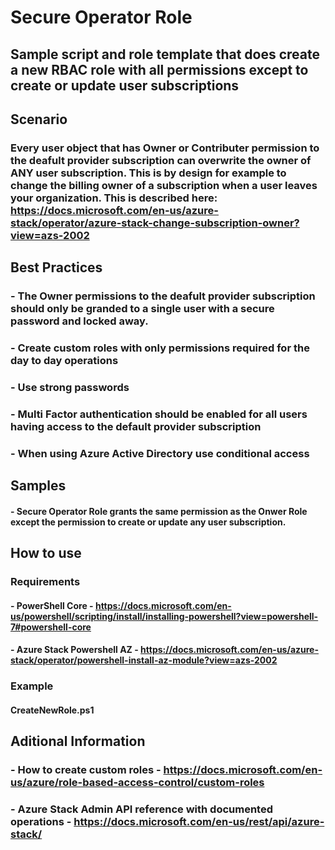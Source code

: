 # Secure Operator Role

## Sample script and role template that does create a new RBAC role with all permissions except to create or update user subscriptions

## Scenario

### Every user object that has Owner or Contributer permission to the deafult provider subscription can overwrite the owner of ANY user subscription.  This is by design for example to change the billing owner of a subscription when a user leaves your organization.  This is described here: https://docs.microsoft.com/en-us/azure-stack/operator/azure-stack-change-subscription-owner?view=azs-2002

## Best Practices

### - The Owner permissions to the deafult provider subscription should only be granded to a single user with a secure password and locked away.
### - Create custom roles with only permissions required for the day to day operations
### - Use strong passwords
### - Multi Factor authentication should be enabled for all users having access to the default provider subscription
### - When using Azure Active Directory use conditional access


## Samples

#### - Secure Operator Role grants the same permission as the Onwer Role except the permission to create or update any user subscription.

## How to use

### Requirements
#### - PowerShell Core - https://docs.microsoft.com/en-us/powershell/scripting/install/installing-powershell?view=powershell-7#powershell-core
#### - Azure Stack Powershell AZ - https://docs.microsoft.com/en-us/azure-stack/operator/powershell-install-az-module?view=azs-2002


### Example
#### CreateNewRole.ps1


## Aditional Information

### - How to create custom roles - https://docs.microsoft.com/en-us/azure/role-based-access-control/custom-roles
### - Azure Stack Admin API reference with documented operations - https://docs.microsoft.com/en-us/rest/api/azure-stack/